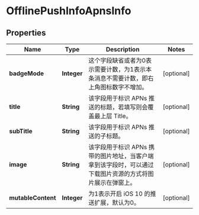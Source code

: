 

# OfflinePushInfoApnsInfo


## Properties

| Name | Type | Description | Notes |
|------------ | ------------- | ------------- | -------------|
|**badgeMode** | **Integer** | 这个字段缺省或者为0表示需要计数，为1表示本条消息不需要计数，即右上角图标数字不增加。 |  [optional] |
|**title** | **String** | 该字段用于标识 APNs 推送的标题，若填写则会覆盖最上层 Title。 |  [optional] |
|**subTitle** | **String** | 该字段用于标识 APNs 推送的子标题。 |  [optional] |
|**image** | **String** | 该字段用于标识 APNs 携带的图片地址，当客户端拿到该字段时，可以通过下载图片资源的方式将图片展示在弹窗上。 |  [optional] |
|**mutableContent** | **Integer** | 为1表示开启 iOS 10 的推送扩展，默认为0。 |  [optional] |



